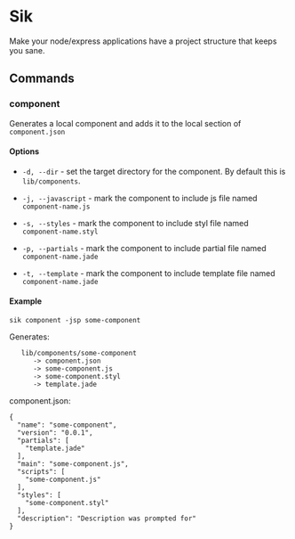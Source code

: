 # Sik

Make your node/express applications have a project structure that keeps you
sane.

## Commands

### component <component-name>

Generates a local component and adds it to the local section of `component.json`


#### Options

* `-d, --dir` - set the target directory for the component. By default this is
  `lib/components`.

* `-j, --javascript` - mark the component to include js file named
  `component-name.js`

* `-s, --styles` - mark the component to include styl file named
  `component-name.styl`

* `-p, --partials` - mark the component to include partial file named
  `component-name.jade`

* `-t, --template` - mark the component to include template file named
  `component-name.jade`

#### Example

    sik component -jsp some-component

Generates:

       lib/components/some-component
          -> component.json
          -> some-component.js
          -> some-component.styl
          -> template.jade

component.json:

    {
      "name": "some-component",
      "version": "0.0.1",
      "partials": [
        "template.jade"
      ],
      "main": "some-component.js",
      "scripts": [
        "some-component.js"
      ],
      "styles": [
        "some-component.styl"
      ],
      "description": "Description was prompted for"
    }
